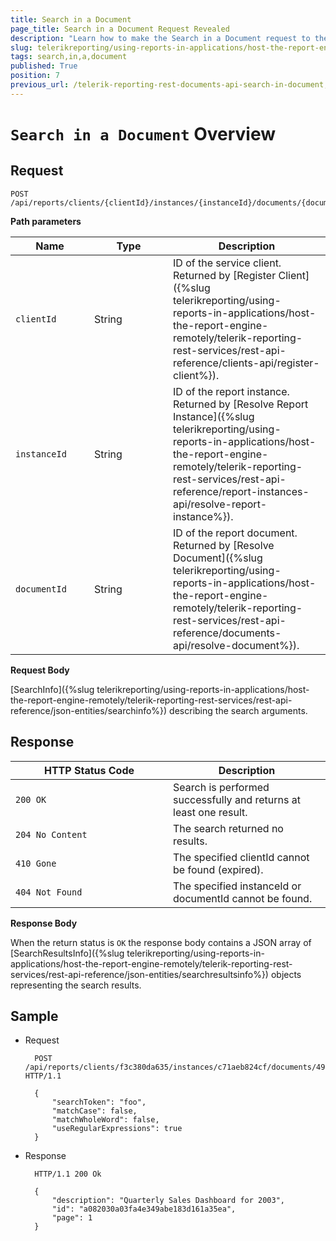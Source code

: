 ```yaml
---
title: Search in a Document
page_title: Search in a Document Request Revealed
description: "Learn how to make the Search in a Document request to the Telerik Reporting REST Service and what response to expect."
slug: telerikreporting/using-reports-in-applications/host-the-report-engine-remotely/telerik-reporting-rest-services/rest-api-reference/documents-api/search-in-a-document
tags: search,in,a,document
published: True
position: 7
previous_url: /telerik-reporting-rest-documents-api-search-in-document,/embedding-reports/host-the-report-engine-remotely/telerik-reporting-rest-services/rest-api-reference/documents-api/search-in-a-document
---
```


<style>
table th:first-of-type {
	width: 25%;
}
table th:nth-of-type(2) {
	width: 25%;
}
table th:nth-of-type(3) {
	width: 50%;
}
</style>

# `Search in a Document` Overview

## Request

	POST /api/reports/clients/{clientId}/instances/{instanceId}/documents/{documentId}/search

__Path parameters__

| Name | Type | Description |
| ------ | ------ | ------ |
|`clientId`|String|ID of the service client. Returned by [Register Client]({%slug telerikreporting/using-reports-in-applications/host-the-report-engine-remotely/telerik-reporting-rest-services/rest-api-reference/clients-api/register-client%}).|
|`instanceId`|String|ID of the report instance. Returned by [Resolve Report Instance]({%slug telerikreporting/using-reports-in-applications/host-the-report-engine-remotely/telerik-reporting-rest-services/rest-api-reference/report-instances-api/resolve-report-instance%}).|
|`documentId`|String|ID of the report document. Returned by [Resolve Document]({%slug telerikreporting/using-reports-in-applications/host-the-report-engine-remotely/telerik-reporting-rest-services/rest-api-reference/documents-api/resolve-document%}).|

__Request Body__

[SearchInfo]({%slug telerikreporting/using-reports-in-applications/host-the-report-engine-remotely/telerik-reporting-rest-services/rest-api-reference/json-entities/searchinfo%}) describing the search arguments.

## Response

| HTTP Status Code | Description |
| ------ | ------ |
|`200 OK`|Search is performed successfully and returns at least one result.|
|`204 No Content`|The search returned no results.|
|`410 Gone`|The specified clientId cannot be found (expired).|
|`404 Not Found`|The specified instanceId or documentId cannot be found.|

__Response Body__

When the return status is `OK` the response body contains a JSON array of [SearchResultsInfo]({%slug telerikreporting/using-reports-in-applications/host-the-report-engine-remotely/telerik-reporting-rest-services/rest-api-reference/json-entities/searchresultsinfo%}) objects representing the search results.

## Sample

* Request

		POST /api/reports/clients/f3c380da635/instances/c71aeb824cf/documents/495ff8766803332209ef12/search HTTP/1.1

		{
			"searchToken": "foo",
			"matchCase": false,
			"matchWholeWord": false,
			"useRegularExpressions": true
		}

* Response

		HTTP/1.1 200 Ok

		{
			"description": "Quarterly Sales Dashboard for 2003",
			"id": "a082030a03fa4e349abe183d161a35ea",
			"page": 1
		}

